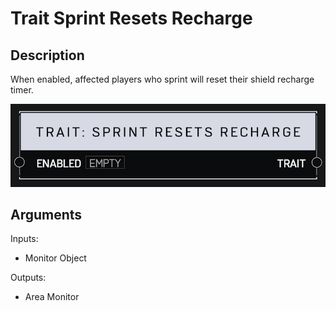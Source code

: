 # Trait Sprint Resets Recharge

## Description

When enabled, affected players who sprint will reset their shield recharge timer.

![Area Monitor](../../.gitbook/assets/images/scripting/traits/trait-sprint-resets-recharge.png)

## Arguments

Inputs:

* Monitor Object

Outputs:

* Area Monitor
